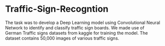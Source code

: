 # Traffic-Sign-Recogntion 
The task was to develop a Deep Learning model using Convolutional Neural Network to identify and classify traffic sign boards.
We made use of German Traffic signs datasets from kaggle for training the model. The dataset contains 50,000 images of various traffic signs.
